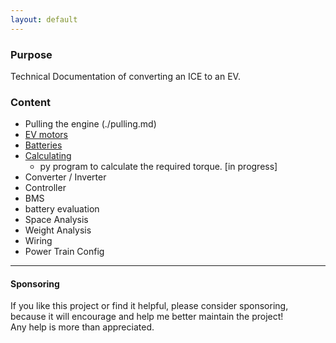 ```yaml
---
layout: default
---
```


### Purpose
   Technical Documentation of converting an ICE to an EV. 

### Content

* Pulling the engine (./pulling.md) 
* [EV motors](./evEngine.md) 
* [Batteries](./batteries.md) 
* [Calculating](./calculating.md)
  * py program to calculate the required torque. [in progress]
*  Converter / Inverter
*  Controller
*  BMS 
* battery evaluation	
* Space Analysis
* Weight Analysis
* Wiring	
* Power Train Config	

***

#### Sponsoring

If you like this project or find it helpful, please consider sponsoring, <br>
because it will encourage and help me better maintain the project! <br>
Any help is more than appreciated. 

